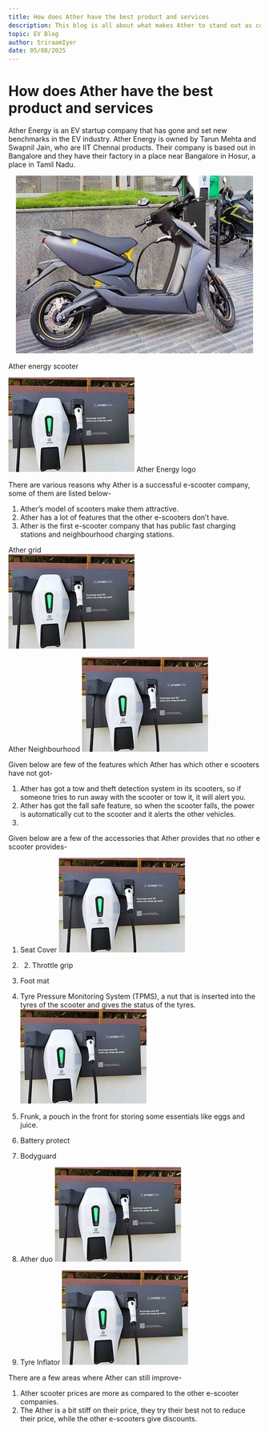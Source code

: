 ```yaml
---
title: How does Ather have the best product and services
description: This blog is all about what makes Ather to stand out as compared to thye other e scooter companies.
topic: EV Blog
author: SriraamIyer
date: 05/08/2025
---
```


# How does Ather have the best product and services
Ather Energy is an EV startup company that has gone and set new benchmarks in the EV industry.
Ather Energy is owned by Tarun Mehta and Swapnil Jain, who are IIT Chennai products. Their company is based out in Bangalore and they have their factory in a place near Bangalore in Hosur, a place in Tamil Nadu.

<p align="center">
  <img src="./media/ather-products-services/ather-energy-scooter.jpg"
<p>


  Ather energy scooter

![Alt text](./media/ather-products-services/ather-grid.jpg "Ather grid")
Ather Energy logo

There are various reasons why Ather is a successful e-scooter company, some of them are listed below-
1.	Ather’s model of scooters make them attractive.
2.	Ather has a lot of features that the other e-scooters don’t have.
3.	Ather is the first e-scooter company that has public fast charging stations and neighbourhood charging stations.

Ather grid                          
![Alt text](./media/ather-products-services/ather-grid.jpg "Ather grid")

Ather Neighbourhood
![Alt text](./media/ather-products-services/ather-grid.jpg "Ather grid")

Given below are few of the features which Ather has which other e scooters have not got-
1.	Ather has got a tow and theft detection system in its scooters, so if someone tries to run away with the scooter or tow it, it will alert you.
2.	Ather has got the fall safe feature, so when the scooter falls, the power is automatically cut to the scooter and it alerts the other vehicles.
3.	
Given below are a few of the accessories that Ather provides that no other e scooter provides-
1.	Seat Cover
![Alt text](./media/ather-products-services/ather-grid.jpg "Ather grid")

2.	2.	Throttle grip
3.	Foot mat
4.	Tyre Pressure Monitoring System (TPMS), a nut that is inserted into the tyres of the scooter and gives the status of the tyres.
![Alt text](./media/ather-products-services/ather-grid.jpg "Ather grid")

5.	Frunk, a pouch in the front for storing some essentials like eggs and juice.
6.	Battery protect
7.	Bodyguard
8.	Ather duo
![Alt text](./media/ather-products-services/ather-grid.jpg "Ather grid")

9.	Tyre Inflator
![Alt text](./media/ather-products-services/ather-grid.jpg "Ather grid")

There are a few areas where Ather can still improve-
1.	Ather scooter prices are more as compared to the other e-scooter companies.
2.	The Ather is a bit stiff on their price, they try their best not to reduce their price, while the other e-scooters give discounts.





